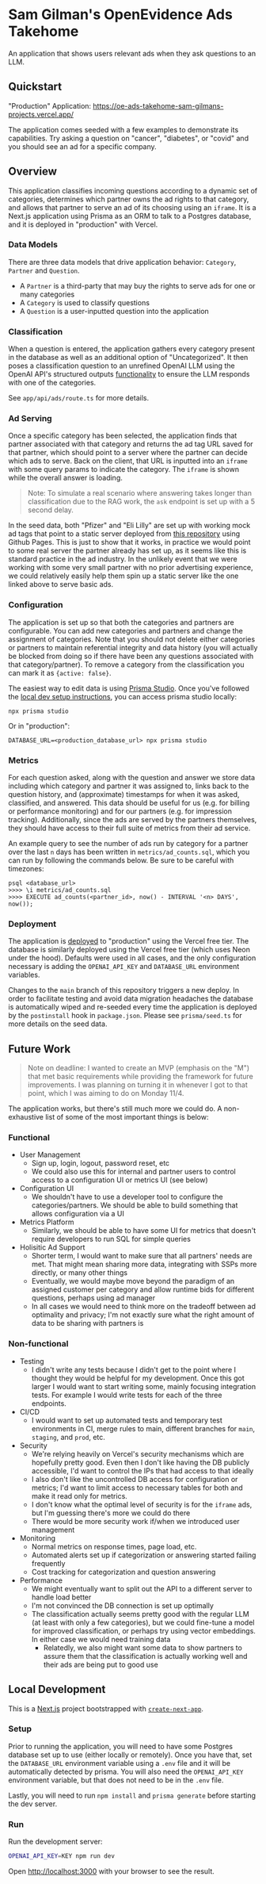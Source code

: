 # Sam Gilman's OpenEvidence Ads Takehome

An application that shows users relevant ads when they ask questions to an LLM.

## Quickstart

"Production" Application: https://oe-ads-takehome-sam-gilmans-projects.vercel.app/

The application comes seeded with a few examples to demonstrate its capabilities. Try asking a question on "cancer", "diabetes", or "covid" and you should see an ad for a specific company.

## Overview

This application classifies incoming questions according to a dynamic set of categories, determines which partner owns the ad rights to that category, and allows that partner to serve an ad of its choosing using an `iframe`. It is a Next.js application using Prisma as an ORM to talk to a Postgres database, and it is deployed in "production" with Vercel.

### Data Models

There are three data models that drive application behavior: `Category`, `Partner` and `Question`.

- A `Partner` is a third-party that may buy the rights to serve ads for one or many categories
- A `Category` is used to classify questions
- A `Question` is a user-inputted question into the application

### Classification

When a question is entered, the application gathers every category present in the database as well as an additional option of "Uncategorized". It then poses a classification question to an unrefined OpenAI LLM using the OpenAI API's structured outputs [functionality](https://platform.openai.com/docs/guides/structured-outputs) to ensure the LLM responds with one of the categories. 

See `app/api/ads/route.ts` for more details.

### Ad Serving

Once a specific category has been selected, the application finds that partner associated with that category and returns the ad tag URL saved for that partner, which should point to a server where the partner can decide which ads to serve. Back on the client, that URL is inputted into an `iframe` with some query params to indicate the category. The `iframe` is shown while the overall answer is loading.

> Note: To simulate a real scenario where answering takes longer than classification due to the RAG work, the `ask` endpoint is set up with a 5 second delay.

In the seed data, both "Pfizer" and "Eli Lilly" are set up with working mock ad tags that point to a static server deployed from [this repository](https://github.com/samsgilman10/oe-ads-external-server) using Github Pages. This is just to show that it works, in practice we would point to some real server the partner already has set up, as it seems like this is standard practice in the ad industry. In the unlikely event that we were working with some very small partner with no prior advertising experience, we could relatively easily help them spin up a static server like the one linked above to serve basic ads.

### Configuration

The application is set up so that both the categories and partners are configurable. You can add new categories and partners and change the assignment of categories. Note that you should not delete either categories or partners to maintain referential integrity and data history (you will actually be blocked from doing so if there have been any questions associated with that category/partner). To remove a category from the classification you can mark it as `{active: false}`.

The easiest way to edit data is using [Prisma Studio](https://www.prisma.io/docs/orm/tools/prisma-studio). Once you've followed the [local dev setup instructions](#local-dev), you can access prisma studio locally:

```
npx prisma studio
```

Or in "production":

```
DATABASE_URL=<production_database_url> npx prisma studio
```

### Metrics
For each question asked, along with the question and answer we store data including which category and partner it was assigned to, links back to the question history, and (approximate) timestamps for when it was asked, classified, and answered. This data should be useful for us (e.g. for billing or performance monitoring) and for our partners (e.g. for impression tracking). Additionally, since the ads are served by the partners themselves, they should have access to their full suite of metrics from their ad service.

An example query to see the number of ads run by category for a partner over the last `n` days has been written in `metrics/ad_counts.sql`, which you can run by following the commands below. Be sure to be careful with timezones:

```
psql <database_url>
>>>> \i metrics/ad_counts.sql
>>>> EXECUTE ad_counts(<partner_id>, now() - INTERVAL '<n> DAYS', now());
```

### Deployment

The application is [deployed](https://nextjs.org/learn-pages-router/basics/deploying-nextjs-app/deploy) to "production" using the Vercel free tier. The database is similarly deployed using the Vercel free tier (which uses Neon under the hood). Defaults were used in all cases, and the only configuration necessary is adding the `OPENAI_API_KEY` and `DATABASE_URL` environment variables.

Changes to the `main` branch of this repository triggers a new deploy. In order to facilitate testing and avoid data migration headaches the database is automatically wiped and re-seeded every time the application is deployed by the `postinstall` hook in `package.json`. Please see `prisma/seed.ts` for more details on the seed data.

## Future Work

> Note on deadline: I wanted to create an MVP (emphasis on the "M") that met basic requirements while providing the framework for future improvements. I was planning on turning it in whenever I got to that point, which I was aiming to do on Monday 11/4.

The application works, but there's still much more we could do. A non-exhaustive list of some of the most important things is below:

### Functional

- User Management
  - Sign up, login, logout, password reset, etc
  - We could also use this for internal and partner users to control access to a configuration UI or metrics UI (see below)
- Configuration UI
  - We shouldn't have to use a developer tool to configure the categories/partners. We should be able to build something that allows configuration via a UI
- Metrics Platform
  - Similarly, we should be able to have some UI for metrics that doesn't require developers to run SQL for simple queries
- Holisitic Ad Support
  - Shorter term, I would want to make sure that all partners' needs are met. That might mean sharing more data, integrating with SSPs more directly, or many other things
  - Eventually, we would maybe move beyond the paradigm of an assigned customer per category and allow runtime bids for different questions, perhaps using ad manager
  - In all cases we would need to think more on the tradeoff between ad optimality and privacy; I'm not exactly sure what the right amount of data to be sharing with partners is

### Non-functional

- Testing
  - I didn't write any tests because I didn't get to the point where I thought they would be helpful for my development. Once this got larger I would want to start writing some, mainly focusing integration tests. For example I would write tests for each of the three endpoints.
- CI/CD
  - I would want to set up automated tests and temporary test environments in CI, merge rules to main, different branches for `main`, `staging`, and `prod`, etc.
- Security
  - We're relying heavily on Vercel's security mechanisms which are hopefully pretty good. Even then I don't like having the DB publicly accessible, I'd want to control the IPs that had access to that ideally
  - I also don't like the uncontrolled DB access for configuration or metrics; I'd want to limit access to necessary tables for both and make it read only for metrics.
  - I don't know what the optimal level of security is for the `iframe` ads, but I'm guessing there's more we could do there
  - There would be more security work if/when we introduced user management
- Monitoring
  - Normal metrics on response times, page load, etc.
  - Automated alerts set up if categorization or answering started failing frequently
  - Cost tracking for categorization and question answering
- Performance
  - We might eventually want to split out the API to a different server to handle load better
  - I'm not convinced the DB connection is set up optimally
  - The classification actually seems pretty good with the regular LLM (at least with only a few categories), but we could fine-tune a model for improved classification, or perhaps try using vector embeddings. In either case we would need training data
    - Relatedly, we also might want some data to show partners to assure them that the classification is actually working well and their ads are being put to good use

## <a name="local-dev"></a> Local Development
This is a [Next.js](https://nextjs.org/) project bootstrapped with [`create-next-app`](https://github.com/vercel/next.js/tree/canary/packages/create-next-app).

### Setup

Prior to running the application, you will need to have some Postgres database set up to use (either locally or remotely). Once you have that, set the `DATABASE_URL` environment variable using a `.env` file and it will be automatically detected by prisma. You will also need the `OPENAI_API_KEY` environment variable, but that does not need to be in the `.env` file.

Lastly, you will need to run `npm install` and `prisma generate` before starting the dev server.

### Run

Run the development server:

```bash
OPENAI_API_KEY=KEY npm run dev
```

Open [http://localhost:3000](http://localhost:3000) with your browser to see the result.